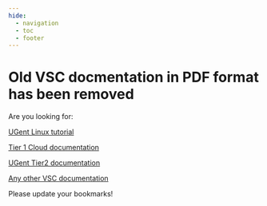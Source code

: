 ```yaml
---
hide:
  - navigation
  - toc
  - footer
---
```


# Old VSC docmentation in PDF format has been removed

Are you looking for:

[UGent Linux tutorial](https://docs.hpc.ugent.be/linux-tutorial)

[Tier 1 Cloud documentation](https://docs.vscentrum.be/cloud/index.html)

[UGent Tier2 documentation](https://docs.hpc.ugent.be)

[Any other VSC documentation](https://docs.vscentrum.be/)

Please update your bookmarks!
